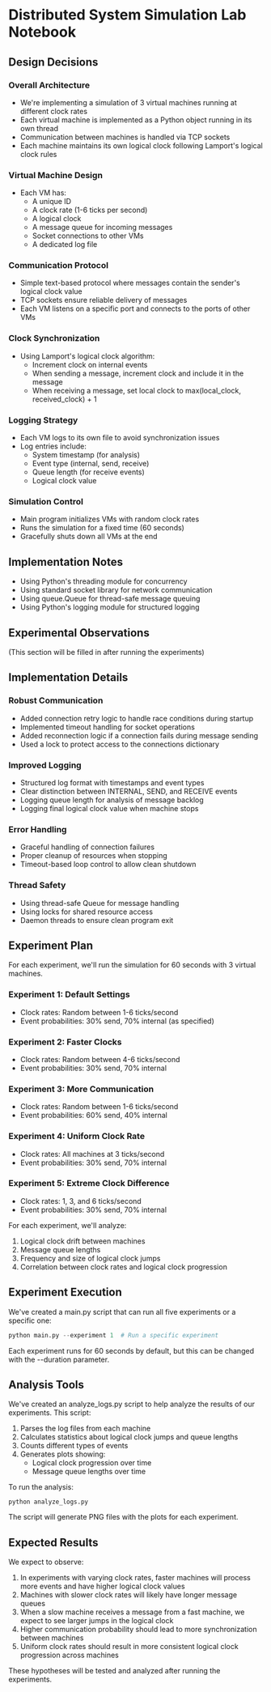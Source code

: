 # Distributed System Simulation Lab Notebook

## Design Decisions

### Overall Architecture
- We're implementing a simulation of 3 virtual machines running at different clock rates
- Each virtual machine is implemented as a Python object running in its own thread
- Communication between machines is handled via TCP sockets
- Each machine maintains its own logical clock following Lamport's logical clock rules

### Virtual Machine Design
- Each VM has:
  - A unique ID
  - A clock rate (1-6 ticks per second)
  - A logical clock
  - A message queue for incoming messages
  - Socket connections to other VMs
  - A dedicated log file

### Communication Protocol
- Simple text-based protocol where messages contain the sender's logical clock value
- TCP sockets ensure reliable delivery of messages
- Each VM listens on a specific port and connects to the ports of other VMs

### Clock Synchronization
- Using Lamport's logical clock algorithm:
  - Increment clock on internal events
  - When sending a message, increment clock and include it in the message
  - When receiving a message, set local clock to max(local_clock, received_clock) + 1

### Logging Strategy
- Each VM logs to its own file to avoid synchronization issues
- Log entries include:
  - System timestamp (for analysis)
  - Event type (internal, send, receive)
  - Queue length (for receive events)
  - Logical clock value

### Simulation Control
- Main program initializes VMs with random clock rates
- Runs the simulation for a fixed time (60 seconds)
- Gracefully shuts down all VMs at the end

## Implementation Notes

- Using Python's threading module for concurrency
- Using standard socket library for network communication
- Using queue.Queue for thread-safe message queuing
- Using Python's logging module for structured logging

## Experimental Observations

(This section will be filled in after running the experiments)

## Implementation Details

### Robust Communication
- Added connection retry logic to handle race conditions during startup
- Implemented timeout handling for socket operations
- Added reconnection logic if a connection fails during message sending
- Used a lock to protect access to the connections dictionary

### Improved Logging
- Structured log format with timestamps and event types
- Clear distinction between INTERNAL, SEND, and RECEIVE events
- Logging queue length for analysis of message backlog
- Logging final logical clock value when machine stops

### Error Handling
- Graceful handling of connection failures
- Proper cleanup of resources when stopping
- Timeout-based loop control to allow clean shutdown

### Thread Safety
- Using thread-safe Queue for message handling
- Using locks for shared resource access
- Daemon threads to ensure clean program exit

## Experiment Plan

For each experiment, we'll run the simulation for 60 seconds with 3 virtual machines.

### Experiment 1: Default Settings
- Clock rates: Random between 1-6 ticks/second
- Event probabilities: 30% send, 70% internal (as specified)

### Experiment 2: Faster Clocks
- Clock rates: Random between 4-6 ticks/second
- Event probabilities: 30% send, 70% internal

### Experiment 3: More Communication
- Clock rates: Random between 1-6 ticks/second
- Event probabilities: 60% send, 40% internal

### Experiment 4: Uniform Clock Rate
- Clock rates: All machines at 3 ticks/second
- Event probabilities: 30% send, 70% internal

### Experiment 5: Extreme Clock Difference
- Clock rates: 1, 3, and 6 ticks/second
- Event probabilities: 30% send, 70% internal

For each experiment, we'll analyze:
1. Logical clock drift between machines
2. Message queue lengths
3. Frequency and size of logical clock jumps
4. Correlation between clock rates and logical clock progression 

## Experiment Execution

We've created a main.py script that can run all five experiments or a specific one:

```python main.py  # Run all experiments
python main.py --experiment 1  # Run a specific experiment 
```

Each experiment runs for 60 seconds by default, but this can be changed with the --duration parameter.

## Analysis Tools

We've created an analyze_logs.py script to help analyze the results of our experiments. This script:

1. Parses the log files from each machine
2. Calculates statistics about logical clock jumps and queue lengths
3. Counts different types of events
4. Generates plots showing:
   - Logical clock progression over time
   - Message queue lengths over time

To run the analysis:

```
python analyze_logs.py
```

The script will generate PNG files with the plots for each experiment.

## Expected Results

We expect to observe:

1. In experiments with varying clock rates, faster machines will process more events and have higher logical clock values
2. Machines with slower clock rates will likely have longer message queues
3. When a slow machine receives a message from a fast machine, we expect to see larger jumps in the logical clock
4. Higher communication probability should lead to more synchronization between machines
5. Uniform clock rates should result in more consistent logical clock progression across machines

These hypotheses will be tested and analyzed after running the experiments.
